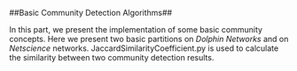 ##Basic Community Detection Algorithms##

In this part, we present the implementation of some basic community concepts. Here we present two basic partitions on *Dolphin Networks* and on *Netscience* networks. JaccardSimilarityCoefficient.py is used to calculate the similarity between two community detection results.